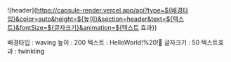 ![header](https://capsule-render.vercel.app/api?type=${배경타입}&color=auto&height=${높이}&section=header&text=${텍스트}&fontSize=${글자크기}&animation=${텍스트 효과})

배경타입 : waving
높이 : 200
텍스트 : HelloWorld!%20!🥳
글자크기 : 50
텍스트효과 : twinkling
